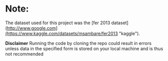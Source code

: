 # Note:

The dataset used for this project was the 
[fer 2013 dataset](http://www.google.com](https://www.kaggle.com/datasets/msambare/fer2013 "kaggle").

**Disclaimer** Running the code by cloning the repo could result in errors unless data in the specified form is stored on your local machine and is thus not recommended
